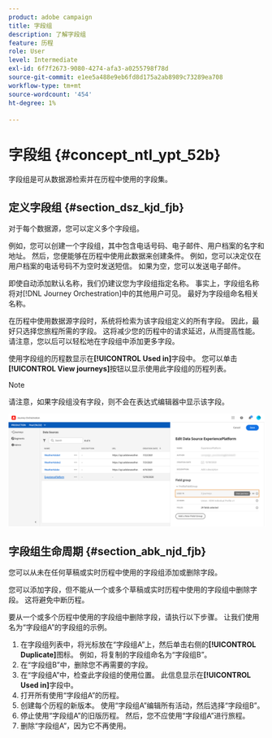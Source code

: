 ```yaml
---
product: adobe campaign
title: 字段组
description: 了解字段组
feature: 历程
role: User
level: Intermediate
exl-id: 6f7f2673-9080-4274-afa3-a0255798f78d
source-git-commit: e1ee5a488e9eb6fd8d175a2ab8989c73289ea708
workflow-type: tm+mt
source-wordcount: '454'
ht-degree: 1%

---
```


# 字段组 {#concept_ntl_ypt_52b}

字段组是可从数据源检索并在历程中使用的字段集。

## 定义字段组 {#section_dsz_kjd_fjb}

对于每个数据源，您可以定义多个字段组。

例如，您可以创建一个字段组，其中包含电话号码、电子邮件、用户档案的名字和地址。 然后，您便能够在历程中使用此数据来创建条件。 例如，您可以决定仅在用户档案的电话号码不为空时发送短信。 如果为空，您可以发送电子邮件。

即使自动添加默认名称，我们仍建议您为字段组指定名称。 事实上，字段组名称将对[!DNL Journey Orchestration]中的其他用户可见。 最好为字段组命名相关名称。

在历程中使用数据源字段时，系统将检索为该字段组定义的所有字段。 因此，最好只选择您旅程所需的字段。 这将减少您的历程中的请求延迟，从而提高性能。 请注意，您以后可以轻松地在字段组中添加更多字段。

使用字段组的历程数显示在&#x200B;**[!UICONTROL Used in]**&#x200B;字段中。 您可以单击&#x200B;**[!UICONTROL View journeys]**&#x200B;按钮以显示使用此字段组的历程列表。

>[!NOTE]
>
>请注意，如果字段组没有字段，则不会在表达式编辑器中显示该字段。

![](../assets/journey3bis.png)

## 字段组生命周期 {#section_abk_njd_fjb}

您可以从未在任何草稿或实时历程中使用的字段组添加或删除字段。

您可以添加字段，但不能从一个或多个草稿或实时历程中使用的字段组中删除字段。 这将避免中断历程。

要从一个或多个历程中使用的字段组中删除字段，请执行以下步骤。 让我们使用名为“字段组A”的字段组的示例。

1. 在字段组列表中，将光标放在“字段组A”上，然后单击右侧的&#x200B;**[!UICONTROL Duplicate]**&#x200B;图标。 例如，将复制的字段组命名为“字段组B”。
1. 在“字段组B”中，删除您不再需要的字段。
1. 在“字段组A”中，检查此字段组的使用位置。 此信息显示在&#x200B;**[!UICONTROL Used in]**&#x200B;字段中。
1. 打开所有使用“字段组A”的历程。
1. 创建每个历程的新版本。 使用“字段组A”编辑所有活动，然后选择“字段组B”。
1. 停止使用“字段组A”的旧版历程。 然后，您不应使用“字段组A”进行旅程。
1. 删除“字段组A”，因为它不再使用。

